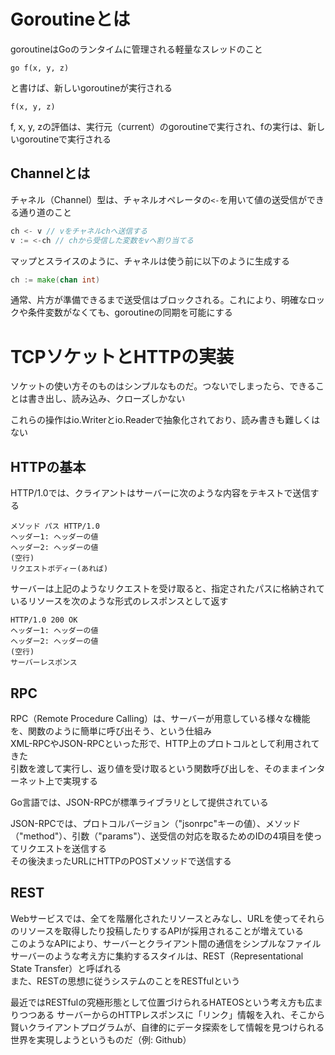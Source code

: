 # Goroutineとは
goroutineはGoのランタイムに管理される軽量なスレッドのこと

```
go f(x, y, z)
```
と書けば、新しいgoroutineが実行される

```
f(x, y, z)
```
f, x, y, zの評価は、実行元（current）のgoroutineで実行され、fの実行は、新しいgoroutineで実行される

## Channelとは
チャネル（Channel）型は、チャネルオペレータの`<-`を用いて値の送受信ができる通り道のこと

```go
ch <- v // vをチャネルchへ送信する
v := <-ch // chから受信した変数をvへ割り当てる
```

マップとスライスのように、チャネルは使う前に以下のように生成する
```go
ch := make(chan int)
```
通常、片方が準備できるまで送受信はブロックされる。これにより、明確なロックや条件変数がなくても、goroutineの同期を可能にする

# TCPソケットとHTTPの実装
ソケットの使い方そのものはシンプルなものだ。つないでしまったら、できることは書き出し、読み込み、クローズしかない

これらの操作はio.Writerとio.Readerで抽象化されており、読み書きも難しくはない

## HTTPの基本
HTTP/1.0では、クライアントはサーバーに次のような内容をテキストで送信する
```
メソッド パス HTTP/1.0
ヘッダー1: ヘッダーの値
ヘッダー2: ヘッダーの値
(空行)
リクエストボディー(あれば)
```

サーバーは上記のようなリクエストを受け取ると、指定されたパスに格納されているリソースを次のような形式のレスポンスとして返す
```
HTTP/1.0 200 OK
ヘッダー1: ヘッダーの値
ヘッダー2: ヘッダーの値
(空行)
サーバーレスポンス
```
## RPC
RPC（Remote Procedure Calling）は、サーバーが用意している様々な機能を、関数のように簡単に呼び出そう、という仕組み  
XML-RPCやJSON-RPCといった形で、HTTP上のプロトコルとして利用されてきた  
引数を渡して実行し、返り値を受け取るという関数呼び出しを、そのままインターネット上で実現する

Go言語では、JSON-RPCが標準ライブラリとして提供されている

JSON-RPCでは、プロトコルバージョン（"jsonrpc"キーの値）、メソッド（"method"）、引数（"params"）、送受信の対応を取るためのIDの4項目を使ってリクエストを送信する  
その後決まったURLにHTTPのPOSTメソッドで送信する

## REST
Webサービスでは、全てを階層化されたリソースとみなし、URLを使ってそれらのリソースを取得したり投稿したりするAPIが採用されることが増えている  
このようなAPIにより、サーバーとクライアント間の通信をシンプルなファイルサーバーのような考え方に集約するスタイルは、REST（Representational State Transfer）と呼ばれる  
また、RESTの思想に従うシステムのことをRESTfulという

最近ではRESTfulの究極形態として位置づけられるHATEOSという考え方も広まりつつある
サーバーからのHTTPレスポンスに「リンク」情報を入れ、そこから賢いクライアントプログラムが、自律的にデータ探索をして情報を見つけられる世界を実現しようというものだ（例: Github）




